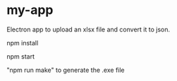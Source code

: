 # my-app
 Electron app to upload an xlsx file and convert it to json.

 npm install
 
 npm start
 
 "npm run make" to generate the .exe file
